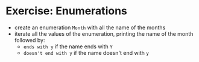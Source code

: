 # Exercise: Enumerations
* create an enumeration `Month` with all the name of the months
* iterate all the values of the enumeration, printing the name of the month followed by:
  * `ends with y` if the name ends with `Y`
  * `doesn't end with y` if the name doesn't end with `y`
